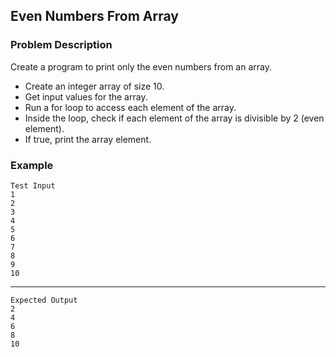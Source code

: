 ## Even Numbers From Array

### Problem Description
Create a program to print only the even numbers from an array.

- Create an integer array of size 10.
- Get input values for the array.
- Run a for loop to access each element of the array.
- Inside the loop, check if each element of the array is divisible by 2 (even element).
- If true, print the array element.

### Example
    Test Input
    1
    2
    3
    4
    5
    6
    7
    8
    9
    10
-----
    Expected Output
    2
    4
    6
    8
    10